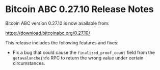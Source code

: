 # Bitcoin ABC 0.27.10 Release Notes

Bitcoin ABC version 0.27.10 is now available from:

  <https://download.bitcoinabc.org/0.27.10/>

This release includes the following features and fixes:
 - Fix a bug that could cause the `finalized_proof_count` field from the
   `getavalancheinfo` RPC to return the wrong value under certain circumstances.
